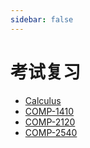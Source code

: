 ```yaml
---
sidebar: false
---
```


# 考试复习

- [Calculus](./calculus.md)
- [COMP-1410](./comp1410.md)
- [COMP-2120](./comp2120.md)
- [COMP-2540](./comp2540-midterm.md)
